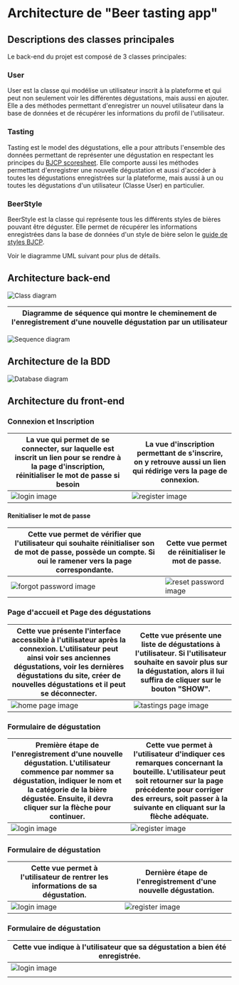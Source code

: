 # Architecture de "Beer tasting app"

## Descriptions des classes principales

Le back-end du projet est composé de 3 classes principales:

### User

User est la classe qui modélise un utilisateur inscrit à la plateforme et qui peut non seulement voir les différentes dégustations, mais aussi en ajouter. Elle a des méthodes permettant d'enregistrer un nouvel utilisateur dans la base de données et de récupérer les informations du profil de l'utilisateur.

### Tasting

Tasting est le model des dégustations, elle a pour attributs l'ensemble des données permettant de représenter une dégustation en respectant les principes du [BJCP scoresheet](https://www.bjcp.org/exam-certification/program/studying/sample-scoresheets/). Elle comporte aussi les méthodes permettant d'enregistrer une nouvelle dégustation et aussi d'accéder à toutes les dégustations enregistrées sur la plateforme, mais aussi à un ou toutes les dégustations d'un utilisateur (Classe User) en particulier.

### BeerStyle

BeerStyle est la classe qui représente tous les différents styles de bières pouvant être déguster. Elle permet de récupérer les informations enregistrées dans la base de données d'un style de bière selon le [guide de styles BJCP](https://www.brassageamateur.com/wiki/Guide_de_styles_BJCP).

Voir le diagramme UML suivant pour plus de détails.

## Architecture back-end

![Class diagram](public/assets/img/DesignMd/Objet_Diagram.png "class diagram")

| Diagramme de séquence qui montre le cheminement de l'enregistrement d'une nouvelle dégustation par un utilisateur |
| ----------------------------------------------------------------------------------------------------------------- |

![Sequence diagram](public/assets/img/DesignMd/Sequence_Diagram_Degustation.png "sequence diagram")

## Architecture de la BDD

![Database diagram](public/assets/img/DesignMd/beer-tasting-app-database-v1-screenshot.png "database diagram")

## Architecture du front-end

### Connexion et Inscription

| La vue qui permet de se connecter, sur laquelle est inscrit un lien pour se rendre à la page d'inscription, réinitialiser le mot de passe si besoin | La vue d'inscription permettant de s'inscrire, on y retrouve aussi un lien qui rédirige vers la page de connexion. |
| --------------------------------------------------------------------------------------------------------------------------------------------------- | ------------------------------------------------------------------------------------------------------------------ |
| ![login image](public/assets/img/DesignMd/CaptureSignIn.PNG "login")                                                                                | ![register image](public/assets/img/DesignMd/CaptureSignUp.PNG "inscription")                                      |

#### Renitialiser le mot de passe

| Cette vue permet de vérifier que l'utilisateur qui souhaite réinitialiser son de mot de passe, possède un compte. Si oui le ramener vers la page correspondante. | Cette vue permet de réinitialiser le mot de passe.                                         |
| ---------------------------------------------------------------------------------------------------------------------------------------------------------------- | ------------------------------------------------------------------------------------------ |
| ![forgot password image](public/assets/img/DesignMd/CaptureforgotPassword.PNG "login")                                                                           | ![reset password image](public/assets/img/DesignMd/CaptureResetPassword.PNG "inscription") |

### Page d'accueil et Page des dégustations

| Cette vue présente l'interface accessible à l'utilisateur après la connexion. L'utilisateur peut ainsi voir ses anciennes dégustations, voir les dernières dégustations du site, créer de nouvelles dégustations et il peut se déconnecter. | Cette vue présente une liste de dégustations à l'utilisateur. Si l'utilisateur souhaite en savoir plus sur la dégustation, alors il lui suffira de cliquer sur le bouton "SHOW". |
| ------------------------------------------------------------------------------------------------------------------------------------------------------------------------------------------------------------------------------------------- | -------------------------------------------------------------------------------------------------------------------------------------------------------------------------------- |
| ![home page image](public/assets/img/DesignMd/HomePage.png "homePage")                                                                                                                                                                      | ![tastings page image](public/assets/img/DesignMd/TastingsPage.png "tastingsPage")                                                                                               |

### Formulaire de dégustation

| Première étape de l'enregistrement d'une nouvelle dégustation. L'utilisateur commence par nommer sa dégustation, indiquer le nom et la catégorie de la bière dégustée. Ensuite, il devra cliquer sur la flèche pour continuer. | Cette vue permet à l'utilisateur d'indiquer ces remarques concernant la bouteille. L'utilisateur peut soit retourner sur la page précédente pour corriger des erreurs, soit passer à la suivante en cliquant sur la flèche adéquate. |
| ------------------------------------------------------------------------------------------------------------------------------------------------------------------------------------------------------------------------------ | ------------------------------------------------------------------------------------------------------------------------------------------------------------------------------------------------------------------------------------ |
| ![login image](public/assets/img/DesignMd/FormulairePart1.png "formulairePart1")                                                                                                                                               | ![register image](public/assets/img/DesignMd/FormulairePart2.png "FormulairePart3")                                                                                                                                                  |

### Formulaire de dégustation

| Cette vue permet à l'utilisateur de rentrer les informations de sa dégustation.  | Dernière étape de l'enregistrement d'une nouvelle dégustation.                      |
| -------------------------------------------------------------------------------- | ----------------------------------------------------------------------------------- |
| ![login image](public/assets/img/DesignMd/FormulairePart3.png "formulairePart3") | ![register image](public/assets/img/DesignMd/FormulairePart4.png "FormulairePart4") |

### Formulaire de dégustation

| Cette vue indique à l'utilisateur que sa dégustation a bien été enregistrée.     |
| -------------------------------------------------------------------------------- |
| ![login image](public/assets/img/DesignMd/FormulairePart5.png "formulairePart5") |
|                                                                                  |
